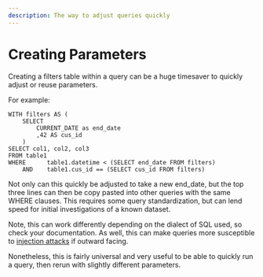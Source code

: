 ```yaml
---
description: The way to adjust queries quickly
---
```


# Creating Parameters

Creating a filters table within a query can be a huge timesaver to quickly adjust  or reuse parameters.

For example:

```text
WITH filters AS (
    SELECT 
        CURRENT_DATE as end_date
        ,42 AS cus_id
    )
SELECT col1, col2, col3
FROM table1
WHERE      table1.datetime < (SELECT end_date FROM filters)
    AND    table1.cus_id == (SELECT cus_id FROM filters)
```

Not only can this quickly be adjusted to take a new end\_date, but the top three lines can then be copy pasted into other queries with the same WHERE clauses.  This requires some query standardization, but can lend speed for initial investigations of a known dataset.

Note, this can work differently depending on the dialect of SQL used, so check your documentation.  As well, this can make queries more susceptible to [injection attacks](https://www.w3schools.com/sql/sql_injection.asp) if outward facing.  

Nonetheless, this is fairly universal and very useful to be able to quickly run a query, then rerun with slightly different parameters.



